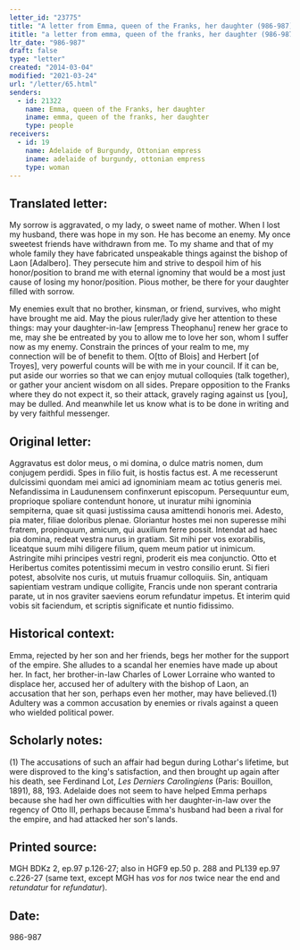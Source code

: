 ```yaml
---
letter_id: "23775"
title: "A letter from Emma, queen of the Franks, her daughter (986-987)"
ititle: "a letter from emma, queen of the franks, her daughter (986-987)"
ltr_date: "986-987"
draft: false
type: "letter"
created: "2014-03-04"
modified: "2021-03-24"
url: "/letter/65.html"
senders:
  - id: 21322
    name: Emma, queen of the Franks, her daughter
    iname: emma, queen of the franks, her daughter
    type: people
receivers:
  - id: 19
    name: Adelaide of Burgundy, Ottonian empress
    iname: adelaide of burgundy, ottonian empress
    type: woman
---
```

<h2> Translated letter:</h2>My sorrow is aggravated, o my lady, o sweet name of mother.  When I lost my husband, there was hope in my son.  He has become an enemy.  My once sweetest friends have withdrawn from me.  To my shame and that of my whole family they have fabricated unspeakable things against the bishop of Laon [Adalbero].  They persecute him and strive to despoil him of his honor/position to brand me with eternal ignominy that would be a most just cause of losing my honor/position.  Pious mother, be there for your daughter filled with sorrow.

My enemies exult that no brother, kinsman, or friend, survives, who might have brought me aid.  May the pious ruler/lady give her attention to these things:  may your daughter-in-law [empress Theophanu] renew her grace to me, may she be entreated by you to allow me to love her son, whom I suffer now as my enemy.  Constrain the princes of your realm to me, my connection will be of benefit to them.  O[tto of Blois] and Herbert [of Troyes], very powerful counts will be with me in your council.  If it can be, put aside our worries so that we can enjoy mutual colloquies (talk together), or gather your ancient wisdom on all sides.  Prepare opposition to the Franks where they do not expect it, so their attack, gravely raging against us [you], may be dulled.  And meanwhile let us know what is to be done in writing and by very faithful messenger.


<h2 class="mt-4"> Original letter:</h2>Aggravatus est dolor meus, o mi domina, o dulce matris nomen, dum conjugem perdidi. Spes in filio fuit, is hostis factus est. A me recesserunt dulcissimi quondam mei amici ad ignominiam meam ac totius generis mei. Nefandissima in Laudunensem confinxerunt episcopum. Persequuntur eum, proprioque spoliare contendunt honore, ut inuratur mihi ignominia sempiterna, quae sit quasi justissima causa amittendi honoris mei. Adesto, pia mater, filiae doloribus plenae. Gloriantur hostes mei non superesse mihi fratrem, propinquum, amicum, qui auxilium ferre possit. Intendat ad haec pia domina, redeat vestra nurus in gratiam. Sit mihi per vos exorabilis, liceatque suum mihi diligere filium, quem meum patior ut inimicum. Astringite mihi principes vestri regni, proderit eis mea conjunctio. Otto et Heribertus comites potentissimi mecum in vestro consilio erunt. Si fieri potest, absolvite nos curis, ut mutuis fruamur colloquiis. Sin, antiquam sapientiam vestram undique colligite, Francis unde non sperant contraria parate, ut in nos graviter saeviens eorum refundatur impetus. Et interim quid vobis sit faciendum, et scriptis significate et nuntio fidissimo.


<h2 class="mt-4"> Historical context:</h2>Emma, rejected by her son and her friends, begs her mother for the support of the empire.  She alludes to a scandal her enemies have made up about her.  In fact, her brother-in-law Charles of Lower Lorraine who wanted to displace her, accused her of adultery with the bishop of Laon, an accusation that her son, perhaps even her mother, may have believed.(1)  Adultery was a common accusation by enemies or rivals against a queen who wielded political power.
<h2 class="mt-4"> Scholarly notes:</h2><p>(1) The accusations of such an affair had begun during Lothar's lifetime, but were disproved to the king's satisfaction, and then brought up again after his death, see Ferdinand Lot, <em>Les Derniers Carolingiens</em> (Paris: Bouillon, 1891), 88, 193. Adelaide does not seem to have helped Emma perhaps because she had her own difficulties with her daughter-in-law over the regency of Otto III, perhaps because Emma's husband had been a rival for the empire, and had attacked her son's lands.</p><h2 class="mt-4"> Printed source:</h2><p>MGH BDKz 2, ep.97 p.126-27; also in HGF9 ep.50 p. 288 and PL139 ep.97 c.226-27 (same text, except MGH has <em>vos</em> for <em>nos</em> twice near the end and<em> retundatur</em> for <em>refundatur</em>).</p><h2 class="mt-4"> Date:</h2>986-987